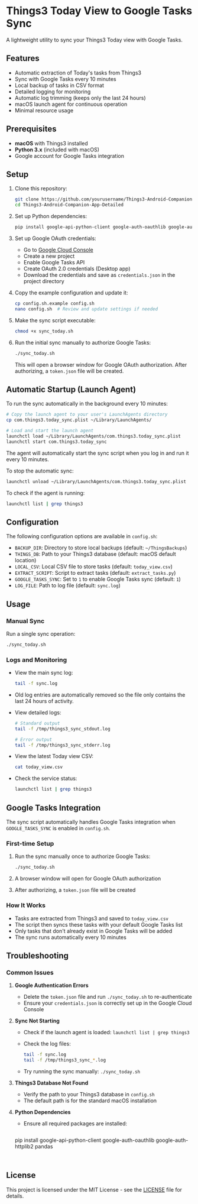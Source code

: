 # Things3 Today View to Google Tasks Sync

A lightweight utility to sync your Things3 Today view with Google Tasks.

## Features

- Automatic extraction of Today's tasks from Things3
- Sync with Google Tasks every 10 minutes
- Local backup of tasks in CSV format
- Detailed logging for monitoring
- Automatic log trimming (keeps only the last 24 hours)
- macOS launch agent for continuous operation
- Minimal resource usage

## Prerequisites

- **macOS** with Things3 installed
- **Python 3.x** (included with macOS)
- Google account for Google Tasks integration

## Setup

1. Clone this repository:

   ```bash
   git clone https://github.com/yourusername/Things3-Android-Companion-App-Detailed.git
   cd Things3-Android-Companion-App-Detailed
   ```

2. Set up Python dependencies:

   ```bash
   pip install google-api-python-client google-auth-oauthlib google-auth-httplib2 pandas
   ```

3. Set up Google OAuth credentials:
   - Go to [Google Cloud Console](https://console.cloud.google.com/)
   - Create a new project
   - Enable Google Tasks API
   - Create OAuth 2.0 credentials (Desktop app)
   - Download the credentials and save as `credentials.json` in the project directory

4. Copy the example configuration and update it:

   ```bash
   cp config.sh.example config.sh
   nano config.sh  # Review and update settings if needed
   ```

5. Make the sync script executable:

   ```bash
   chmod +x sync_today.sh
   ```

6. Run the initial sync manually to authorize Google Tasks:

   ```bash
   ./sync_today.sh
   ```
   
   This will open a browser window for Google OAuth authorization. After authorizing, a `token.json` file will be created.

## Automatic Startup (Launch Agent)

To run the sync automatically in the background every 10 minutes:

```bash
# Copy the launch agent to your user's LaunchAgents directory
cp com.things3.today_sync.plist ~/Library/LaunchAgents/

# Load and start the launch agent
launchctl load ~/Library/LaunchAgents/com.things3.today_sync.plist
launchctl start com.things3.today_sync
```

The agent will automatically start the sync script when you log in and run it every 10 minutes.

To stop the automatic sync:
```bash
launchctl unload ~/Library/LaunchAgents/com.things3.today_sync.plist
```

To check if the agent is running:
```bash
launchctl list | grep things3
```

## Configuration

The following configuration options are available in `config.sh`:

- `BACKUP_DIR`: Directory to store local backups (default: `~/ThingsBackups`)
- `THINGS_DB`: Path to your Things3 database (default: macOS default location)
- `LOCAL_CSV`: Local CSV file to store tasks (default: `today_view.csv`)
- `EXTRACT_SCRIPT`: Script to extract tasks (default: `extract_tasks.py`)
- `GOOGLE_TASKS_SYNC`: Set to `1` to enable Google Tasks sync (default: `1`)
- `LOG_FILE`: Path to log file (default: `sync.log`)

## Usage

### Manual Sync

Run a single sync operation:
```bash
./sync_today.sh
```

### Logs and Monitoring

- View the main sync log:
  ```bash
  tail -f sync.log
  ```
- Old log entries are automatically removed so the file only contains the last
  24 hours of activity.
  
- View detailed logs:
  ```bash
  # Standard output
  tail -f /tmp/things3_sync_stdout.log
  
  # Error output
  tail -f /tmp/things3_sync_stderr.log
  ```

- View the latest Today view CSV:
  ```bash
  cat today_view.csv
  ```

- Check the service status:
  ```bash
  launchctl list | grep things3
  ```

## Google Tasks Integration

The sync script automatically handles Google Tasks integration when `GOOGLE_TASKS_SYNC` is enabled in `config.sh`.

### First-time Setup

1. Run the sync manually once to authorize Google Tasks:

   ```bash
   ./sync_today.sh
   ```

2. A browser window will open for Google OAuth authorization
3. After authorizing, a `token.json` file will be created

### How It Works
- Tasks are extracted from Things3 and saved to `today_view.csv`
- The script then syncs these tasks with your default Google Tasks list
- Only tasks that don't already exist in Google Tasks will be added
- The sync runs automatically every 10 minutes

## Troubleshooting

### Common Issues

1. **Google Authentication Errors**

   - Delete the `token.json` file and run `./sync_today.sh` to re-authenticate
   - Ensure your `credentials.json` is correctly set up in the Google Cloud Console

2. **Sync Not Starting**

   - Check if the launch agent is loaded: `launchctl list | grep things3`
   - Check the log files:

     ```bash
     tail -f sync.log
     tail -f /tmp/things3_sync_*.log
     ```

   - Try running the sync manually: `./sync_today.sh`

3. **Things3 Database Not Found**

   - Verify the path to your Things3 database in `config.sh`
   - The default path is for the standard macOS installation

4. **Python Dependencies**
   - Ensure all required packages are installed:
     ```bash
    pip install google-api-python-client google-auth-oauthlib google-auth-httplib2 pandas
     ```


## License

This project is licensed under the MIT License - see the [LICENSE](LICENSE) file for details.
